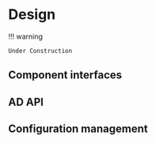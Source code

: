 # Design

!!! warning

    Under Construction

## Component interfaces

## AD API

## Configuration management
